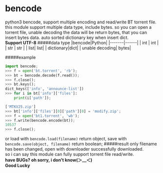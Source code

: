 bencode
=======

python3 bencode, support multiple encoding and read/write BT torrent file.
this module support multiple data type, include bytes. so you can open a torrent file, unable decoding the data will be return bytes, that you can insert bytes data. auto sorted dictionary key when insert dict.  
**Support UTF-8**
#####data type
|bencode|Python|
|-------|------|
| int | int |
| str | str |
| list| list|
| dictionary|dict|
| unable decoding| bytes|

#####example
```python
import bencode;
>>> f = open('bt.torrent', 'rb');
>>> bt = bencode.decode(f.read());
>>> f.close();
>>> bt.keys();
dict_keys(['info', 'announce-list'])
>>> for i in bt['info']['files']:
    print(i['path']);

['MTKV25.zip']
>>> bt['info']['files'][0]['path'][0] = 'modify.zip';
>>> f = open('bt1.torrent', 'wb');
>>> f.write(bencode.encode(bt));
10537
>>> f.close();
```

or load with `bencode.load(filename)` return object, save with `bencode.save(object, filename)` return boolean;
#####result
only filename has been changed, open with downloader successfully downloaded.  
so i can say this module can fully support torrent file read/write.  
**have BUGs? oh sorry, i don't know(＞﹏＜)**  
**Good Lucky**
